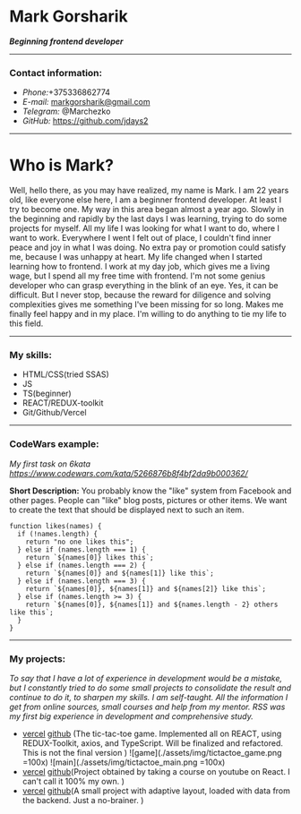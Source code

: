 # Mark Gorsharik

**_Beginning frontend developer_**

---

### Contact information:

- _Phone:_+375336862774
- _E-mail:_ markgorsharik@gmail.com
- _Telegram:_ @Marchezko
- _GitHub:_ https://github.com/jdays2

---

# Who is Mark?

Well, hello there, as you may have realized, my name is Mark. I am 22 years old, like everyone else here, I am a beginner frontend developer. At least I try to become one. My way in this area began almost a year ago. Slowly in the beginning and rapidly by the last days I was learning, trying to do some projects for myself. All my life I was looking for what I want to do, where I want to work. Everywhere I went I felt out of place, I couldn't find inner peace and joy in what I was doing. No extra pay or promotion could satisfy me, because I was unhappy at heart. My life changed when I started learning how to frontend. I work at my day job, which gives me a living wage, but I spend all my free time with frontend. I'm not some genius developer who can grasp everything in the blink of an eye. Yes, it can be difficult. But I never stop, because the reward for diligence and solving complexities gives me something I've been missing for so long. Makes me finally feel happy and in my place. I'm willing to do anything to tie my life to this field.

---

### My skills:

- HTML/CSS(tried SSAS)
- JS
- TS(beginner)
- REACT/REDUX-toolkit
- Git/Github/Vercel

---

### CodeWars example:

_My first task on 6kata_
*https://www.codewars.com/kata/5266876b8f4bf2da9b000362/*

**Short Description:** You probably know the "like" system from Facebook and other pages. People can "like" blog posts, pictures or other items. We want to create the text that should be displayed next to such an item.

```
function likes(names) {
  if (!names.length) {
    return "no one likes this";
  } else if (names.length === 1) {
    return `${names[0]} likes this`;
  } else if (names.length === 2) {
    return `${names[0]} and ${names[1]} like this`;
  } else if (names.length === 3) {
    return `${names[0]}, ${names[1]} and ${names[2]} like this`;
  } else if (names.length >= 3) {
    return `${names[0]}, ${names[1]} and ${names.length - 2} others like this`;
  }
}
```

---

### My projects:

_To say that I have a lot of experience in development would be a mistake, but I constantly tried to do some small projects to consolidate the result and continue to do it, to sharpen my skills. I am self-taught. All the information I get from online sources, small courses and help from my mentor. RSS was my first big experience in development and comprehensive study._

- [vercel](https://tic-tac-toe-puce-five.vercel.app/) [github](https://github.com/jdays2/TicTacToe) (The tic-tac-toe game. Implemented all on REACT, using REDUX-Toolkit, axios, and TypeScript. Will be finalized and refactored. This is not the final version )
  ![game](./assets/img/tictactoe_game.png =100x) ![main](./assets/img/tictactoe_main.png =100x)
- [vercel](https://react-pizza-theta-blue.vercel.app/) [github](https://github.com/jdays2/ReactPizza)(Project obtained by taking a course on youtube on React. I can't call it 100% my own. )
- [vercel](https://time-tracking-flax.vercel.app/) [github](https://github.com/jdays2/time-tracking)(A small project with adaptive layout, loaded with data from the backend. Just a no-brainer. )
